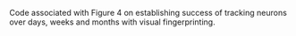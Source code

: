 Code associated with Figure 4 on establishing success of tracking neurons over days, weeks and months with visual fingerprinting. 
